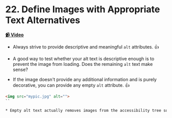  # 22. Define Images with Appropriate Text Alternatives

**[📹 Video](https://egghead.io/lessons/eslint-define-images-with-appropriate-text-alternatives)**


* Always strive to provide descriptive and meaningful `alt` attributes. 👍

* A good way to test whether your alt text is descriptive enough is to prevent the image from loading. Does the remaining `alt` text make sense?

* If the image doesn't provide any additional information and is purely decorative, you can provide any empty `alt` attribute. 👍

```HTML
<img src="mypic.jpg" alt="">
``

* Empty alt text actually removes images from the accessibility tree so they'll be skipped by the screen reader.
